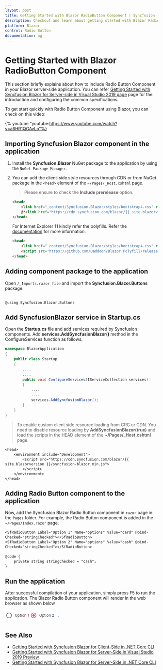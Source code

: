 ```yaml
---
layout: post
title: Getting Started with Blazor RadioButton Component | Syncfusion
description: Checkout and learn about getting started with Blazor RadioButton component of Syncfusion, and more details.
platform: Blazor
control: Radio Button
documentation: ug
---
```


<!-- markdownlint-disable MD024 -->

# Getting Started with Blazor RadioButton Component

This section briefly explains about how to include Radio Button Component in your Blazor server-side  application. You can refer [Getting Started with Syncfusion Blazor for Server-side in Visual Studio 2019 page](https://blazor.syncfusion.com/documentation/getting-started/blazor-server-side-visual-studio-2019/) page for the introduction and configuring the common specifications.

To get start quickly with Radio Button Component using Blazor, you can check on this video:

{% youtube
"youtube:https://www.youtube.com/watch?v=a6HR1QGAvLo"%}

## Importing Syncfusion Blazor component in the application

1. Install the **Syncfusion.Blazor** NuGet package to the application by using the `NuGet Package Manager`.

2. You can add the client-side style resources through CDN or from NuGet package in the `<head>` element of the `~/Pages/_Host.cshtml` page.

    > Please ensure to check the **Include prerelease** option.

    ```html
    <head>
        <link href="_content/Syncfusion.Blazor/styles/bootstrap4.css" rel="stylesheet" />
        @*<link href="https://cdn.syncfusion.com/blazor/{{ site.blazorversion }}/styles/bootstrap4.css" rel="stylesheet" />*@
    </head>
    ```

    For Internet Explorer 11 kindly refer the polyfills. Refer the [documentation](https://blazor.syncfusion.com/documentation/common/how-to/render-blazor-server-app-in-ie/) for more information.

    ```html
    <head>
        <link href="_content/Syncfusion.Blazor/styles/bootstrap4.css" rel="stylesheet" />
        <script src="https://github.com/Daddoon/Blazor.Polyfill/releases/download/3.0.1/blazor.polyfill.min.js"></script>
    </head>
    ```

## Adding component package to the application

Open `/_Imports.razor file` and import the **Syncfusion.Blazor.Buttons** package.

```cshtml

@using Syncfusion.Blazor.Buttons

```

## Add SyncfusionBlazor service in Startup.cs

Open the **Startup.cs** file and add services required by Syncfusion components.
Add **services.AddSyncfusionBlazor()** method in the ConfigureServices function as follows.

```csharp
namespace BlazorApplication
{
    public class Startup
    {
        ....
        ....
        public void ConfigureServices(IServiceCollection services)
        {
            ....
            ....
            services.AddSyncfusionBlazor();
        }
    }
}
```

> To enable custom client side resource loading from CRG or CDN. You need to disable resource loading by **AddSyncfusionBlazor(true)** and load the scripts in the HEAD element of the **~/Pages/_Host.cshtml** page.

```cshtml
<head>
    <environment include="Development">
        <script src="https://cdn.syncfusion.com/blazor/{{ site.blazorversion }}/syncfusion-blazor.min.js">
        </script>
    </environment>
</head>
```

## Adding Radio Button component to the application

Now, add the Syncfusion Blazor Radio Button component in `razor` page in the `Pages` folder. For example, the Radio Button component is added in the `~/Pages/Index.razor` page.

```cshtml
<SfRadioButton Label="Option 1" Name="options" Value="card" @bind-Checked="stringChecked"></SfRadioButton>
<SfRadioButton Label="Option 2" Name="options" Value="cash" @bind-Checked="stringChecked"></SfRadioButton>

@code {
    private string stringChecked = "cash";
}
```

## Run the application

After successful compilation of your application, simply press F5 to run the application. The Blazor Radio Button component will render in the web browser as shown below

![RadioButton Sample](./images/radio-button.png)

## See Also

* [Getting Started with Syncfusion Blazor for Client-Side in .NET Core CLI](https://blazor.syncfusion.com/documentation/getting-started/blazor-webassembly-dotnet-cli/)
* [Getting Started with Syncfusion Blazor for Server-Side in Visual Studio 2019 Preview](https://blazor.syncfusion.com/documentation/getting-started/blazor-server-side-visual-studio-2019/)
* [Getting Started with Syncfusion Blazor for Server-Side in .NET Core CLI](https://blazor.syncfusion.com/documentation/getting-started/blazor-server-side-dotnet-cli/)